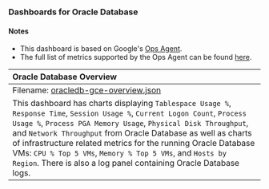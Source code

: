 ### Dashboards for Oracle Database

#### Notes

- This dashboard is based on Google's [Ops Agent](https://cloud.google.com/stackdriver/docs/solutions/agents/ops-agent).
- The full list of metrics supported by the Ops Agent can be found [here](https://cloud.google.com/stackdriver/docs/solutions/agents/ops-agent/third-party/oracledb#monitored-metrics).

|Oracle Database Overview|
|:------------------|
|Filename: [oracledb-gce-overview.json](oracledb-gce-overview.json)|
|This dashboard has charts displaying `Tablespace Usage %`, `Response Time`, `Session Usage %`, `Current Logon Count`, `Process Usage %`, `Process PGA Memory Usage`, `Physical Disk Throughput`, and `Network Throughput` from Oracle Database as well as charts of infrastructure related metrics for the running Oracle Database VMs: `CPU % Top 5 VMs`, `Memory % Top 5 VMs`, and `Hosts by Region`. There is also a log panel containing Oracle Database logs.|
